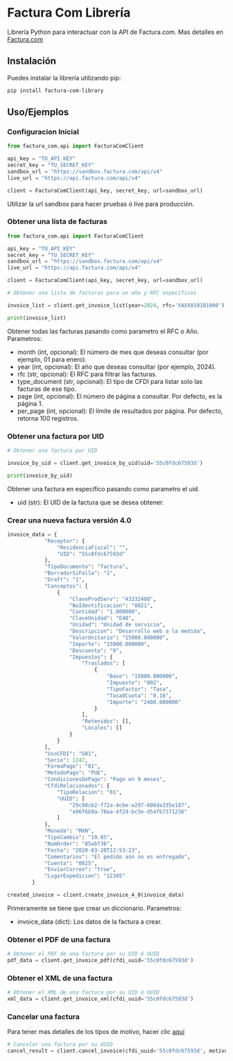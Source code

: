 # Factura Com Librería

Librería Python para interactuar con la API de Factura.com.
Mas detalles en [Factura.com](https://factura.com/)
## Instalación

Puedes instalar la librería utilizando pip:

```bash
pip install factura-com-library
```

## Uso/Ejemplos
### Configuracion Inicial
```python
from factura_com.api import FacturaComClient

api_key = "TU_API_KEY"
secret_key = "TU_SECRET_KEY"
sandbox_url = "https://sandbox.factura.com/api/v4"
live_url = "https://api.factura.com/api/v4"

client = FacturaComClient(api_key, secret_key, url=sandbox_url)
```

Utilizar la url sandbox para hacer pruebas ó live para producción.

### Obtener una lista de facturas
```python
from factura_com.api import FacturaComClient

api_key = "TU_API_KEY"
secret_key = "TU_SECRET_KEY"
sandbox_url = "https://sandbox.factura.com/api/v4"
live_url = "https://api.factura.com/api/v4"

client = FacturaComClient(api_key, secret_key, url=sandbox_url)

# Obtener una lista de facturas para un año y RFC específicos

invoice_list = client.get_invoice_list(year=2024, rfc='XAXX010101000')

print(invoice_list)
```

Obtener todas las facturas pasando como parametro el RFC o Año.
Parametros:
-  month (int, opcional): El número de mes que deseas consultar (por ejemplo, 01 para enero).
- year (int, opcional): El año que deseas consultar (por ejemplo, 2024).
- rfc (str, opcional): El RFC para filtrar las facturas.
- type_document (str, opcional): El tipo de CFDI para listar solo las facturas de ese tipo.
- page (int, opcional): El número de página a consultar. Por defecto, es la página 1.
- per_page (int, opcional): El límite de resultados por página. Por defecto, retorna 100 registros.

### Obtener una factura por UID
```python
# Obtener una factura por UID

invoice_by_uid = client.get_invoice_by_uid(uid='55c0fdc67593d')

print(invoice_by_uid)
```

Obtener una factura en específico pasando como parametro el uid.
- uid (str): El UID de la factura que se desea obtener.

### Crear una nueva factura versión 4.0
```python
invoice_data = {
            "Receptor": {
                "ResidenciaFiscal": "",
                "UID": "55c0fdc67593d"
            },
            "TipoDocumento": "factura",
            "BorradorSiFalla": "1",
            "Draft": "1",
            "Conceptos": [
                {
                    "ClaveProdServ": "43232408",
                    "NoIdentificacion": "0021",
                    "Cantidad": "1.000000",
                    "ClaveUnidad": "E48",
                    "Unidad": "Unidad de servicio",
                    "Descripcion": "Desarrollo web a la medida",
                    "ValorUnitario": "15000.000000",
                    "Importe": "15000.000000",
                    "Descuento": "0",
                    "Impuestos": {
                        "Traslados": [
                            {
                                "Base": "15000.000000",
                                "Impuesto": "002",
                                "TipoFactor": "Tasa",
                                "TasaOCuota": "0.16",
                                "Importe": "2400.000000"
                            }
                        ],
                        "Retenidos": [],
                        "Locales": []
                    }
                }
            ],
            "UsoCFDI": "G01",
            "Serie": 1247,
            "FormaPago": "01",
            "MetodoPago": "PUE",
            "CondicionesDePago": "Pago en 9 meses",
            "CfdiRelacionados": {
                "TipoRelacion": "01",
                "UUID": [
                    "29c98cb2-f72a-4cbe-a297-606da335e187",
                    "a96f6b9a-70aa-4f2d-bc5e-d54fb7371236"
                ]
            },
            "Moneda": "MXN",
            "TipoCambio": "19.85",
            "NumOrder": "85abf36",
            "Fecha": "2020-03-20T12:53:23",
            "Comentarios": "El pedido aún no es entregado",
            "Cuenta": "0025",
            "EnviarCorreo": "true",
            "LugarExpedicion": "12345"
        }

created_invoice = client.create_invoice_4_0(invoice_data)

```

Primeramente se tiene que crear un diccionario.
Parametros:
- invoice_data (dict): Los datos de la factura a crear.
### Obtener el PDF de una factura
```python
# Obtener el PDF de una factura por su UID ó UUID
pdf_data = client.get_invoice_pdf(cfdi_uuid='55c0fdc67593d')
```

### Obtener el XML de una factura
```python
# Obtener el XML de una factura por su UID ó UUID
xml_data = client.get_invoice_xml(cfdi_uuid='55c0fdc67593d')
```

### Cancelar una factura
Para tener mas detalles de los tipos de motivo, hacer clic [aquí](https://factura.com/apidocs/cancelar-cfdi-40.html)
```python
# Cancelar una factura por su UUID
cancel_result = client.cancel_invoice(cfdi_uuid='55c0fdc67593d', motivo='01', folio_sustituto='3336cbb9-ebd4-45e8-b60b-e7bfa6f6b5e0')
```